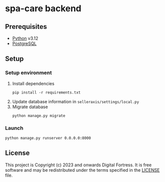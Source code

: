 # spa-care backend

## Prerequisites
- [Python](https://www.python.org/) v3.12
- [PostgreSQL](https://www.postgresql.org/)

## Setup

### Setup environment

1. Install dependencies
   ```
   pip install -r requirements.txt
   ```
2. Update database information in `selleraxis/settings/local.py`
3. Migrate database
   ```
   python manage.py migrate
   ```

### Launch
   ```
   python manage.py runserver 0.0.0.0:8000
   ```

## License

This project is Copyright (c) 2023 and onwards Digital Fortress. It is free software and may be redistributed under the terms specified in the [LICENSE] file.

[LICENSE]: /LICENSE
